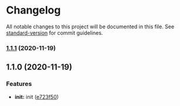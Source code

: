 # Changelog

All notable changes to this project will be documented in this file. See [standard-version](https://github.com/conventional-changelog/standard-version) for commit guidelines.

### [1.1.1](https://github.com/kingback/5Minutes2Weekend/compare/v1.1.0...v1.1.1) (2020-11-19)

## 1.1.0 (2020-11-19)


### Features

* **init:** init ([e723f50](https://github.com/kingback/5Minutes2Weekend/commit/e723f5081babd14489c7da2bf523ce45c56573aa))
